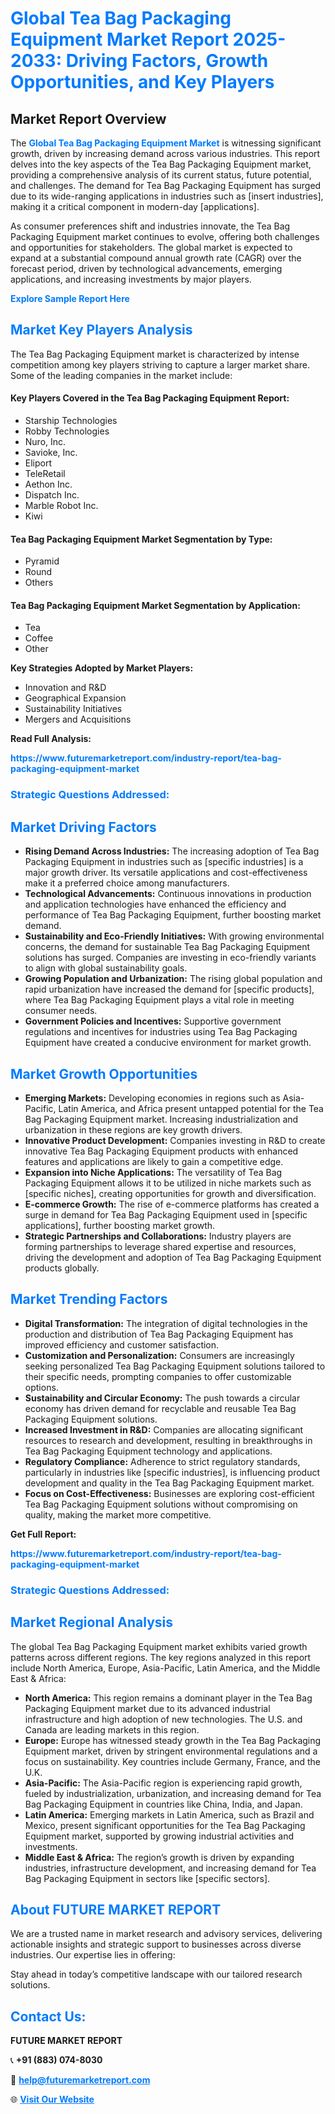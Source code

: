 <h1 style="color: #007BFF;">Global Tea Bag Packaging Equipment Market Report 2025-2033: Driving Factors, Growth Opportunities, and Key Players</h1>

<section id="overview">
<h2>Market Report Overview</h2>
<p>The <a href="https://www.futuremarketreport.com/industry-report/tea-bag-packaging-equipment-market" style="color: #007BFF; text-decoration: none;"><strong>Global Tea Bag Packaging Equipment Market</strong></a> is witnessing significant growth, driven by increasing demand across various industries. This report delves into the key aspects of the Tea Bag Packaging Equipment market, providing a comprehensive analysis of its current status, future potential, and challenges. The demand for Tea Bag Packaging Equipment has surged due to its wide-ranging applications in industries such as [insert industries], making it a critical component in modern-day [applications].</p>
<p>As consumer preferences shift and industries innovate, the Tea Bag Packaging Equipment market continues to evolve, offering both challenges and opportunities for stakeholders. The global market is expected to expand at a substantial compound annual growth rate (CAGR) over the forecast period, driven by technological advancements, emerging applications, and increasing investments by major players.</p>
</section>

<section id="overview">
<p><a href="https://www.futuremarketreport.com/request-sample/reportId=62089" style="color: #007BFF; text-decoration: none;"><strong>Explore Sample Report Here</strong></a></p>
</section>

<section id="key-players">
<h2 style="color: #007BFF;">Market Key Players Analysis</h2>
<p>The Tea Bag Packaging Equipment market is characterized by intense competition among key players striving to capture a larger market share. Some of the leading companies in the market include:</p>
<h4>Key Players Covered in the Tea Bag Packaging Equipment Report:</h4>
<ul><li>Starship Technologies</li><li>Robby Technologies</li><li>Nuro, Inc.</li><li>Savioke, Inc.</li><li>Eliport</li><li>TeleRetail</li><li>Aethon Inc.</li><li>Dispatch Inc.</li><li>Marble Robot Inc.</li><li>Kiwi</li></ul>
<h4>Tea Bag Packaging Equipment Market Segmentation by Type:</h4>
<ul><li>Pyramid</li><li>Round</li><li>Others</li></ul>

<h4>Tea Bag Packaging Equipment Market Segmentation by Application:</h4>
<ul><li>Tea</li><li>Coffee</li><li>Other</li></ul>
<p><strong>Key Strategies Adopted by Market Players:</strong></p>
<ul>
<li>Innovation and R&D</li>
<li>Geographical Expansion</li>
<li>Sustainability Initiatives</li>
<li>Mergers and Acquisitions</li>
</ul>
</section>

<section>
<p><strong>Read Full Analysis: </strong></p><a href="https://www.futuremarketreport.com/industry-report/tea-bag-packaging-equipment-market" style="color: #007BFF; text-decoration: none;"><strong>https://www.futuremarketreport.com/industry-report/tea-bag-packaging-equipment-market</strong></a>
<h3 style="color: #007BFF;">Strategic Questions Addressed:</h3>
</section>

<section id="driving-factors">
<h2 style="color: #007BFF;">Market Driving Factors</h2>
<ul>
<li><strong>Rising Demand Across Industries:</strong> The increasing adoption of Tea Bag Packaging Equipment in industries such as [specific industries] is a major growth driver. Its versatile applications and cost-effectiveness make it a preferred choice among manufacturers.</li>
<li><strong>Technological Advancements:</strong> Continuous innovations in production and application technologies have enhanced the efficiency and performance of Tea Bag Packaging Equipment, further boosting market demand.</li>
<li><strong>Sustainability and Eco-Friendly Initiatives:</strong> With growing environmental concerns, the demand for sustainable Tea Bag Packaging Equipment solutions has surged. Companies are investing in eco-friendly variants to align with global sustainability goals.</li>
<li><strong>Growing Population and Urbanization:</strong> The rising global population and rapid urbanization have increased the demand for [specific products], where Tea Bag Packaging Equipment plays a vital role in meeting consumer needs.</li>
<li><strong>Government Policies and Incentives:</strong> Supportive government regulations and incentives for industries using Tea Bag Packaging Equipment have created a conducive environment for market growth.</li>
</ul>
</section>

<section id="growth-opportunities">
<h2 style="color: #007BFF;">Market Growth Opportunities</h2>
<ul>
<li><strong>Emerging Markets:</strong> Developing economies in regions such as Asia-Pacific, Latin America, and Africa present untapped potential for the Tea Bag Packaging Equipment market. Increasing industrialization and urbanization in these regions are key growth drivers.</li>
<li><strong>Innovative Product Development:</strong> Companies investing in R&D to create innovative Tea Bag Packaging Equipment products with enhanced features and applications are likely to gain a competitive edge.</li>
<li><strong>Expansion into Niche Applications:</strong> The versatility of Tea Bag Packaging Equipment allows it to be utilized in niche markets such as [specific niches], creating opportunities for growth and diversification.</li>
<li><strong>E-commerce Growth:</strong> The rise of e-commerce platforms has created a surge in demand for Tea Bag Packaging Equipment used in [specific applications], further boosting market growth.</li>
<li><strong>Strategic Partnerships and Collaborations:</strong> Industry players are forming partnerships to leverage shared expertise and resources, driving the development and adoption of Tea Bag Packaging Equipment products globally.</li>
</ul>
</section>

<section id="trending-factors">
<h2 style="color: #007BFF;">Market Trending Factors</h2>
<ul>
<li><strong>Digital Transformation:</strong> The integration of digital technologies in the production and distribution of Tea Bag Packaging Equipment has improved efficiency and customer satisfaction.</li>
<li><strong>Customization and Personalization:</strong> Consumers are increasingly seeking personalized Tea Bag Packaging Equipment solutions tailored to their specific needs, prompting companies to offer customizable options.</li>
<li><strong>Sustainability and Circular Economy:</strong> The push towards a circular economy has driven demand for recyclable and reusable Tea Bag Packaging Equipment solutions.</li>
<li><strong>Increased Investment in R&D:</strong> Companies are allocating significant resources to research and development, resulting in breakthroughs in Tea Bag Packaging Equipment technology and applications.</li>
<li><strong>Regulatory Compliance:</strong> Adherence to strict regulatory standards, particularly in industries like [specific industries], is influencing product development and quality in the Tea Bag Packaging Equipment market.</li>
<li><strong>Focus on Cost-Effectiveness:</strong> Businesses are exploring cost-efficient Tea Bag Packaging Equipment solutions without compromising on quality, making the market more competitive.</li>
</ul>
</section>

<section>
<p><strong>Get Full Report: </strong></p><a href="https://www.futuremarketreport.com/industry-report/tea-bag-packaging-equipment-market" style="color: #007BFF; text-decoration: none;"><strong>https://www.futuremarketreport.com/industry-report/tea-bag-packaging-equipment-market</strong></a>
<h3 style="color: #007BFF;">Strategic Questions Addressed:</h3>
</section>


<section id="regional-analysis">
<h2 style="color: #007BFF;">Market Regional Analysis</h2>
<p>The global Tea Bag Packaging Equipment market exhibits varied growth patterns across different regions. The key regions analyzed in this report include North America, Europe, Asia-Pacific, Latin America, and the Middle East & Africa:</p>
<ul>
<li><strong>North America:</strong> This region remains a dominant player in the Tea Bag Packaging Equipment market due to its advanced industrial infrastructure and high adoption of new technologies. The U.S. and Canada are leading markets in this region.</li>
<li><strong>Europe:</strong> Europe has witnessed steady growth in the Tea Bag Packaging Equipment market, driven by stringent environmental regulations and a focus on sustainability. Key countries include Germany, France, and the U.K.</li>
<li><strong>Asia-Pacific:</strong> The Asia-Pacific region is experiencing rapid growth, fueled by industrialization, urbanization, and increasing demand for Tea Bag Packaging Equipment in countries like China, India, and Japan.</li>
<li><strong>Latin America:</strong> Emerging markets in Latin America, such as Brazil and Mexico, present significant opportunities for the Tea Bag Packaging Equipment market, supported by growing industrial activities and investments.</li>
<li><strong>Middle East & Africa:</strong> The region’s growth is driven by expanding industries, infrastructure development, and increasing demand for Tea Bag Packaging Equipment in sectors like [specific sectors].</li>
</ul>
</section>

<footer>
<h2 style="color: #007BFF;">About FUTURE MARKET REPORT</h2>
<p>We are a trusted name in market research and advisory services, delivering actionable insights and strategic support to businesses across diverse industries. Our expertise lies in offering:</p>

<p>Stay ahead in today’s competitive landscape with our tailored research solutions.</p>

<h2 style="color: #007BFF;">Contact Us:</h2>
<p><strong>FUTURE MARKET REPORT</strong></p>
<p>📞 <strong>+91 (883) 074-8030</strong></p>
<p>📧 <strong><a href="mailto:help@futuremarketreport.com" style="color: #007BFF;">help@futuremarketreport.com</a></strong></p>
<p>🌐 <strong><a href="https://www.futuremarketreport.com/" style="color: #007BFF;">Visit Our Website</a></strong></p>
</footer>